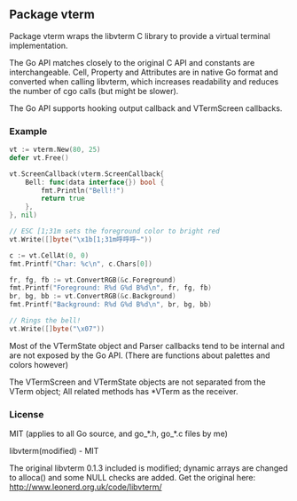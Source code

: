 ## Package vterm

Package vterm wraps the libvterm C library to provide a virtual terminal implementation.

The Go API matches closely to the original C API and constants are interchangeable. Cell, Property and Attributes are in native Go format and converted when calling libvterm, which increases readability and reduces the number of cgo calls (but might be slower).

The Go API supports hooking output callback and VTermScreen callbacks.

### Example

```go
vt := vterm.New(80, 25)
defer vt.Free()

vt.ScreenCallback(vterm.ScreenCallback{
	Bell: func(data interface{}) bool {
		fmt.Println("Bell!!")
		return true
	},
}, nil)

// ESC [1;31m sets the foreground color to bright red
vt.Write([]byte("\x1b[1;31m呼呼呼~"))

c := vt.CellAt(0, 0)
fmt.Printf("Char: %c\n", c.Chars[0])

fr, fg, fb := vt.ConvertRGB(&c.Foreground)
fmt.Printf("Foreground: R%d G%d B%d\n", fr, fg, fb)
br, bg, bb := vt.ConvertRGB(&c.Background)
fmt.Printf("Background: R%d G%d B%d\n", br, bg, bb)

// Rings the bell!
vt.Write([]byte("\x07"))
```

Most of the VTermState object and Parser callbacks tend to be internal and are not exposed by the Go API.
(There are functions about palettes and colors however)

The VTermScreen and VTermState objects are not separated from the VTerm object; All related
methods has *VTerm as the receiver.

### License

MIT (applies to all Go source, and go\_\*.h, go\_\*.c files by me)

libvterm(modified) - MIT

The original libvterm 0.1.3 included is modified; dynamic arrays are changed to alloca() and
some NULL checks are added. Get the original here: http://www.leonerd.org.uk/code/libvterm/
